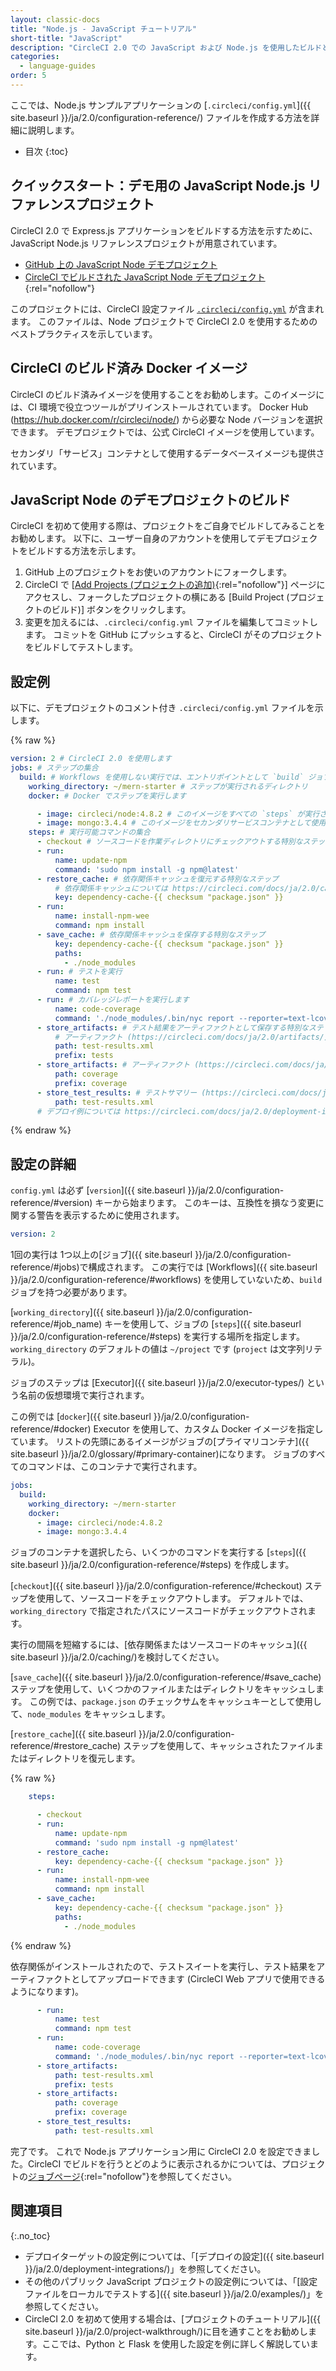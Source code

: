```yaml
---
layout: classic-docs
title: "Node.js - JavaScript チュートリアル"
short-title: "JavaScript"
description: "CircleCI 2.0 での JavaScript および Node.js を使用したビルドとテスト"
categories:
  - language-guides
order: 5
---
```


ここでは、Node.js サンプルアプリケーションの [`.circleci/config.yml`]({{ site.baseurl }}/ja/2.0/configuration-reference/) ファイルを作成する方法を詳細に説明します。

- 目次
{:toc}

## クイックスタート：デモ用の JavaScript Node.js リファレンスプロジェクト

CircleCI 2.0 で Express.js アプリケーションをビルドする方法を示すために、JavaScript Node.js リファレンスプロジェクトが用意されています。

- <a href="https://github.com/CircleCI-Public/circleci-demo-javascript-express" target="_blank">GitHub 上の JavaScript Node デモプロジェクト</a>
- [CircleCI でビルドされた JavaScript Node デモプロジェクト](https://circleci.com/gh/CircleCI-Public/circleci-demo-javascript-express){:rel="nofollow"}

このプロジェクトには、CircleCI 設定ファイル <a href="https://github.com/CircleCI-Public/circleci-demo-javascript-express/blob/master/.circleci/config.yml" target="_blank"><code>.circleci/config.yml</code></a> が含まれます。 このファイルは、Node プロジェクトで CircleCI 2.0 を使用するためのベストプラクティスを示しています。

## CircleCI のビルド済み Docker イメージ

CircleCI のビルド済みイメージを使用することをお勧めします。このイメージには、CI 環境で役立つツールがプリインストールされています。 Docker Hub (<https://hub.docker.com/r/circleci/node/>) から必要な Node バージョンを選択できます。 デモプロジェクトでは、公式 CircleCI イメージを使用しています。

セカンダリ「サービス」コンテナとして使用するデータベースイメージも提供されています。

## JavaScript Node のデモプロジェクトのビルド

CircleCI を初めて使用する際は、プロジェクトをご自身でビルドしてみることをお勧めします。 以下に、ユーザー自身のアカウントを使用してデモプロジェクトをビルドする方法を示します。

1. GitHub 上のプロジェクトをお使いのアカウントにフォークします。
2. CircleCI で [[Add Projects (プロジェクトの追加)](https://circleci.com/add-projects){:rel="nofollow"}] ページにアクセスし、フォークしたプロジェクトの横にある [Build Project (プロジェクトのビルド)] ボタンをクリックします。
3. 変更を加えるには、`.circleci/config.yml` ファイルを編集してコミットします。 コミットを GitHub にプッシュすると、CircleCI がそのプロジェクトをビルドしてテストします。

## 設定例

以下に、デモプロジェクトのコメント付き `.circleci/config.yml` ファイルを示します。

{% raw %}

```yaml
version: 2 # CircleCI 2.0 を使用します
jobs: # ステップの集合
  build: # Workflows を使用しない実行では、エントリポイントとして `build` ジョブが必要
    working_directory: ~/mern-starter # ステップが実行されるディレクトリ
    docker: # Docker でステップを実行します

      - image: circleci/node:4.8.2 # このイメージをすべての `steps` が実行されるプライマリコンテナとして使用します
      - image: mongo:3.4.4 # このイメージをセカンダリサービスコンテナとして使用します
    steps: # 実行可能コマンドの集合
      - checkout # ソースコードを作業ディレクトリにチェックアウトする特別なステップ
      - run:
          name: update-npm
          command: 'sudo npm install -g npm@latest'
      - restore_cache: # 依存関係キャッシュを復元する特別なステップ
          # 依存関係キャッシュについては https://circleci.com/docs/ja/2.0/caching/ をお読みください
          key: dependency-cache-{{ checksum "package.json" }}
      - run:
          name: install-npm-wee
          command: npm install
      - save_cache: # 依存関係キャッシュを保存する特別なステップ
          key: dependency-cache-{{ checksum "package.json" }}
          paths:
            - ./node_modules
      - run: # テストを実行
          name: test
          command: npm test
      - run: # カバレッジレポートを実行します
          name: code-coverage
          command: './node_modules/.bin/nyc report --reporter=text-lcov'
      - store_artifacts: # テスト結果をアーティファクトとして保存する特別なステップ
          # アーティファクト (https://circleci.com/docs/ja/2.0/artifacts/) に表示するテストサマリーをアップロードします
          path: test-results.xml
          prefix: tests
      - store_artifacts: # アーティファクト (https://circleci.com/docs/ja/2.0/artifacts/) に表示するため
          path: coverage
          prefix: coverage
      - store_test_results: # テストサマリー (https://circleci.com/docs/ja/2.0/collect-test-data/) に表示するため
          path: test-results.xml
      # デプロイ例については https://circleci.com/docs/ja/2.0/deployment-integrations/ を参照してください
```

{% endraw %}

## 設定の詳細

`config.yml` は必ず [`version`]({{ site.baseurl }}/ja/2.0/configuration-reference/#version) キーから始まります。 このキーは、互換性を損なう変更に関する警告を表示するために使用されます。

```yaml
version: 2
```

1回の実行は 1つ以上の[ジョブ]({{ site.baseurl }}/ja/2.0/configuration-reference/#jobs)で構成されます。 この実行では [Workflows]({{ site.baseurl }}/ja/2.0/configuration-reference/#workflows) を使用していないため、`build` ジョブを持つ必要があります。

[`working_directory`]({{ site.baseurl }}/ja/2.0/configuration-reference/#job_name) キーを使用して、ジョブの [`steps`]({{ site.baseurl }}/ja/2.0/configuration-reference/#steps) を実行する場所を指定します。 `working_directory` のデフォルトの値は `~/project` です (`project` は文字列リテラル)。

ジョブのステップは [Executor]({{ site.baseurl }}/ja/2.0/executor-types/) という名前の仮想環境で実行されます。

この例では [`docker`]({{ site.baseurl }}/ja/2.0/configuration-reference/#docker) Executor を使用して、カスタム Docker イメージを指定しています。 リストの先頭にあるイメージがジョブの[プライマリコンテナ]({{ site.baseurl }}/ja/2.0/glossary/#primary-container)になります。 ジョブのすべてのコマンドは、このコンテナで実行されます。

```yaml
jobs:
  build:
    working_directory: ~/mern-starter
    docker:
      - image: circleci/node:4.8.2
      - image: mongo:3.4.4
```

ジョブのコンテナを選択したら、いくつかのコマンドを実行する [`steps`]({{ site.baseurl }}/ja/2.0/configuration-reference/#steps) を作成します。

[`checkout`]({{ site.baseurl }}/ja/2.0/configuration-reference/#checkout) ステップを使用して、ソースコードをチェックアウトします。 デフォルトでは、`working_directory` で指定されたパスにソースコードがチェックアウトされます。

実行の間隔を短縮するには、[依存関係またはソースコードのキャッシュ]({{ site.baseurl }}/ja/2.0/caching/)を検討してください。

[`save_cache`]({{ site.baseurl }}/ja/2.0/configuration-reference/#save_cache) ステップを使用して、いくつかのファイルまたはディレクトリをキャッシュします。 この例では、`package.json` のチェックサムをキャッシュキーとして使用して、`node_modules` をキャッシュします。

[`restore_cache`]({{ site.baseurl }}/ja/2.0/configuration-reference/#restore_cache) ステップを使用して、キャッシュされたファイルまたはディレクトリを復元します。

{% raw %}

```yaml
    steps:

      - checkout
      - run:
          name: update-npm
          command: 'sudo npm install -g npm@latest'
      - restore_cache:
          key: dependency-cache-{{ checksum "package.json" }}
      - run:
          name: install-npm-wee
          command: npm install
      - save_cache:
          key: dependency-cache-{{ checksum "package.json" }}
          paths:
            - ./node_modules
```

{% endraw %}

依存関係がインストールされたので、テストスイートを実行し、テスト結果をアーティファクトとしてアップロードできます (CircleCI Web アプリで使用できるようになります)。

```yaml
      - run:
          name: test
          command: npm test
      - run:
          name: code-coverage
          command: './node_modules/.bin/nyc report --reporter=text-lcov'
      - store_artifacts:
          path: test-results.xml
          prefix: tests
      - store_artifacts:
          path: coverage
          prefix: coverage
      - store_test_results:
          path: test-results.xml
```

完了です。 これで Node.js アプリケーション用に CircleCI 2.0 を設定できました。CircleCI でビルドを行うとどのように表示されるかについては、プロジェクトの[ジョブページ](https://circleci.com/gh/CircleCI-Public/circleci-demo-javascript-express){:rel="nofollow"}を参照してください。

## 関連項目

{:.no_toc}

- デプロイターゲットの設定例については、「[デプロイの設定]({{ site.baseurl }}/ja/2.0/deployment-integrations/)」を参照してください。
- その他のパブリック JavaScript プロジェクトの設定例については、「[設定ファイルをローカルでテストする]({{ site.baseurl }}/ja/2.0/examples/)」を参照してください。
- CircleCI 2.0 を初めて使用する場合は、[プロジェクトのチュートリアル]({{ site.baseurl }}/ja/2.0/project-walkthrough/)に目を通すことをお勧めします。ここでは、Python と Flask を使用した設定を例に詳しく解説しています。
